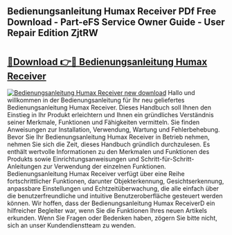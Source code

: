 ## Bedienungsanleitung Humax Receiver PDf Free Download - Part-eFS Service Owner Guide - User Repair Edition ZjtRW

# <h2><a href="http://df4rzuh.blite.top/?on=Bedienungsanleitung+Humax+Receiver">🔗Download 👉🔴 Bedienungsanleitung Humax Receiver</a></h2>

[![Bedienungsanleitung Humax Receiver new download](https://i.imgur.com/lujVjoI.png)](http://df4rzuh.blite.top/?on=Bedienungsanleitung+Humax+Receiver)
Hallo und willkommen in der Bedienungsanleitung für Ihr neu geliefertes Bedienungsanleitung Humax Receiver. Dieses Handbuch soll Ihnen den Einstieg in Ihr Produkt erleichtern und Ihnen ein gründliches Verständnis seiner Merkmale, Funktionen und Fähigkeiten vermitteln. Sie finden Anweisungen zur Installation, Verwendung, Wartung und Fehlerbehebung. Bevor Sie Ihr Bedienungsanleitung Humax Receiver in Betrieb nehmen, nehmen Sie sich die Zeit, dieses Handbuch gründlich durchzulesen. Es enthält wertvolle Informationen zu den Merkmalen und Funktionen des Produkts sowie Einrichtungsanweisungen und Schritt-für-Schritt-Anleitungen zur Verwendung der einzelnen Funktionen. Bedienungsanleitung Humax Receiver verfügt über eine Reihe fortschrittlicher Funktionen, darunter Objekterkennung, Gesichtserkennung, anpassbare Einstellungen und Echtzeitüberwachung, die alle einfach über die benutzerfreundliche und intuitive Benutzeroberfläche gesteuert werden können. Wir hoffen, dass der Bedienungsanleitung Humax ReceiverD ein hilfreicher Begleiter war, wenn Sie die Funktionen Ihres neuen Artikels erkunden. Wenn Sie Fragen oder Bedenken haben, zögern Sie bitte nicht, sich an unser Kundendienstteam zu wenden.
